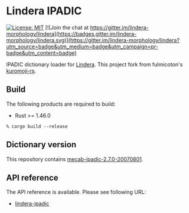 # Lindera IPADIC

[![License: MIT](https://img.shields.io/badge/License-MIT-yellow.svg)](https://opensource.org/licenses/MIT) [![Join the chat at https://gitter.im/lindera-morphology/lindera](https://badges.gitter.im/lindera-morphology/lindera.svg)](https://gitter.im/lindera-morphology/lindera?utm_source=badge&utm_medium=badge&utm_campaign=pr-badge&utm_content=badge)

IPADIC dictionary loader for [Lindera](https://github.com/lindera-morphology/lindera). This project fork from fulmicoton's [kuromoji-rs](https://github.com/fulmicoton/kuromoji-rs).

## Build

The following products are required to build:

- Rust >= 1.46.0

```shell script
% cargo build --release
```

## Dictionary version

This repository contains [mecab-ipadic-2.7.0-20070801](https://osdn.net/projects/sfnet_mecab/downloads/mecab-ipadic/2.7.0-20070801/mecab-ipadic-2.7.0-20070801.tar.gz/).

## API reference

The API reference is available. Please see following URL:
- <a href="https://docs.rs/lindera-ipadic" target="_blank">lindera-ipadic</a>
